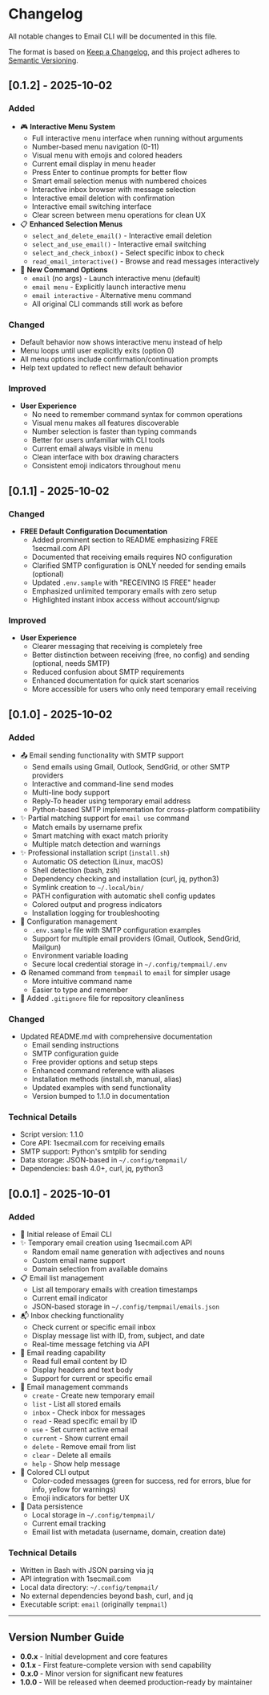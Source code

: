 # Changelog

All notable changes to Email CLI will be documented in this file.

The format is based on [Keep a Changelog](https://keepachangelog.com/en/1.0.0/),
and this project adheres to [Semantic Versioning](https://semver.org/spec/v2.0.0.html).

## [0.1.2] - 2025-10-02

### Added
- 🎮 **Interactive Menu System**
  - Full interactive menu interface when running without arguments
  - Number-based menu navigation (0-11)
  - Visual menu with emojis and colored headers
  - Current email display in menu header
  - Press Enter to continue prompts for better flow
  - Smart email selection menus with numbered choices
  - Interactive inbox browser with message selection
  - Interactive email deletion with confirmation
  - Interactive email switching interface
  - Clear screen between menu operations for clean UX
- 📋 **Enhanced Selection Menus**
  - `select_and_delete_email()` - Interactive email deletion
  - `select_and_use_email()` - Interactive email switching
  - `select_and_check_inbox()` - Select specific inbox to check
  - `read_email_interactive()` - Browse and read messages interactively
- 🎯 **New Command Options**
  - `email` (no args) - Launch interactive menu (default)
  - `email menu` - Explicitly launch interactive menu
  - `email interactive` - Alternative menu command
  - All original CLI commands still work as before

### Changed
- Default behavior now shows interactive menu instead of help
- Menu loops until user explicitly exits (option 0)
- All menu options include confirmation/continuation prompts
- Help text updated to reflect new default behavior

### Improved
- **User Experience**
  - No need to remember command syntax for common operations
  - Visual menu makes all features discoverable
  - Number selection is faster than typing commands
  - Better for users unfamiliar with CLI tools
  - Current email always visible in menu
  - Clean interface with box drawing characters
  - Consistent emoji indicators throughout menu

## [0.1.1] - 2025-10-02

### Changed
- **FREE Default Configuration Documentation**
  - Added prominent section to README emphasizing FREE 1secmail.com API
  - Documented that receiving emails requires NO configuration
  - Clarified SMTP configuration is ONLY needed for sending emails (optional)
  - Updated `.env.sample` with "RECEIVING IS FREE" header
  - Emphasized unlimited temporary emails with zero setup
  - Highlighted instant inbox access without account/signup

### Improved
- **User Experience**
  - Clearer messaging that receiving is completely free
  - Better distinction between receiving (free, no config) and sending (optional, needs SMTP)
  - Reduced confusion about SMTP requirements
  - Enhanced documentation for quick start scenarios
  - More accessible for users who only need temporary email receiving

## [0.1.0] - 2025-10-02

### Added
- 📤 Email sending functionality with SMTP support
  - Send emails using Gmail, Outlook, SendGrid, or other SMTP providers
  - Interactive and command-line send modes
  - Multi-line body support
  - Reply-To header using temporary email address
  - Python-based SMTP implementation for cross-platform compatibility
- ✨ Partial matching support for `email use` command
  - Match emails by username prefix
  - Smart matching with exact match priority
  - Multiple match detection and warnings
- ✨ Professional installation script (`install.sh`)
  - Automatic OS detection (Linux, macOS)
  - Shell detection (bash, zsh)
  - Dependency checking and installation (curl, jq, python3)
  - Symlink creation to `~/.local/bin/`
  - PATH configuration with automatic shell config updates
  - Colored output and progress indicators
  - Installation logging for troubleshooting
- 📝 Configuration management
  - `.env.sample` file with SMTP configuration examples
  - Support for multiple email providers (Gmail, Outlook, SendGrid, Mailgun)
  - Environment variable loading
  - Secure local credential storage in `~/.config/tempmail/.env`
- ♻️ Renamed command from `tempmail` to `email` for simpler usage
  - More intuitive command name
  - Easier to type and remember
- 📝 Added `.gitignore` file for repository cleanliness

### Changed
- Updated README.md with comprehensive documentation
  - Email sending instructions
  - SMTP configuration guide
  - Free provider options and setup steps
  - Enhanced command reference with aliases
  - Installation methods (install.sh, manual, alias)
  - Updated examples with send functionality
  - Version bumped to 1.1.0 in documentation

### Technical Details
- Script version: 1.1.0
- Core API: 1secmail.com for receiving emails
- SMTP support: Python's smtplib for sending
- Data storage: JSON-based in `~/.config/tempmail/`
- Dependencies: bash 4.0+, curl, jq, python3

## [0.0.1] - 2025-10-01

### Added
- 🎉 Initial release of Email CLI
- ✨ Temporary email creation using 1secmail.com API
  - Random email name generation with adjectives and nouns
  - Custom email name support
  - Domain selection from available domains
- 📋 Email list management
  - List all temporary emails with creation timestamps
  - Current email indicator
  - JSON-based storage in `~/.config/tempmail/emails.json`
- 📬 Inbox checking functionality
  - Check current or specific email inbox
  - Display message list with ID, from, subject, and date
  - Real-time message fetching via API
- 📖 Email reading capability
  - Read full email content by ID
  - Display headers and text body
  - Support for current or specific email
- 🔧 Email management commands
  - `create` - Create new temporary email
  - `list` - List all stored emails
  - `inbox` - Check inbox for messages
  - `read` - Read specific email by ID
  - `use` - Set current active email
  - `current` - Show current email
  - `delete` - Remove email from list
  - `clear` - Delete all emails
  - `help` - Show help message
- 🎨 Colored CLI output
  - Color-coded messages (green for success, red for errors, blue for info, yellow for warnings)
  - Emoji indicators for better UX
- 💾 Data persistence
  - Local storage in `~/.config/tempmail/`
  - Current email tracking
  - Email list with metadata (username, domain, creation date)

### Technical Details
- Written in Bash with JSON parsing via jq
- API integration with 1secmail.com
- Local data directory: `~/.config/tempmail/`
- No external dependencies beyond bash, curl, and jq
- Executable script: `email` (originally `tempmail`)

---

## Version Number Guide
- **0.0.x** - Initial development and core features
- **0.1.x** - First feature-complete version with send capability
- **0.x.0** - Minor version for significant new features
- **1.0.0** - Will be released when deemed production-ready by maintainer
